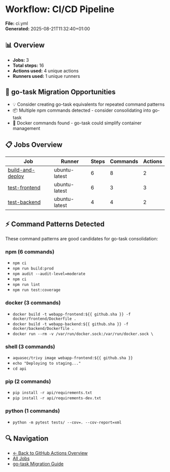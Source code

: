 # Workflow: CI/CD Pipeline

**File:** ci.yml  
**Generated:** 2025-08-21T11:32:40+01:00

## 📊 Overview

- **Jobs:** 3
- **Total steps:** 16
- **Actions used:** 4 unique actions
- **Runners used:** 1 unique runners

## 🔄 go-task Migration Opportunities

- 💡 Consider creating go-task equivalents for repeated command patterns
- 📦 Multiple npm commands detected - consider consolidating into go-task
- 🐳 Docker commands found - go-task could simplify container management

## 📋 Jobs Overview

| Job | Runner | Steps | Commands | Actions |
|-----|--------|-------|----------|---------|
| [build-and-deploy](../jobs/build-and-deploy.md) | ubuntu-latest | 6 | 8 | 2 |
| [test-frontend](../jobs/test-frontend.md) | ubuntu-latest | 6 | 3 | 3 |
| [test-backend](../jobs/test-backend.md) | ubuntu-latest | 4 | 4 | 2 |

## ⚡ Command Patterns Detected

These command patterns are good candidates for go-task consolidation:

### npm (6 commands)

- `npm ci`
- `npm run build:prod`
- `npm audit --audit-level=moderate`
- `npm ci`
- `npm run lint`
- `npm run test:coverage`

### docker (3 commands)

- `docker build -t webapp-frontend:${{ github.sha }} -f docker/frontend/Dockerfile .`
- `docker build -t webapp-backend:${{ github.sha }} -f docker/backend/Dockerfile .`
- `docker run --rm -v /var/run/docker.sock:/var/run/docker.sock \`

### shell (3 commands)

- `aquasec/trivy image webapp-frontend:${{ github.sha }}`
- `echo "Deploying to staging..."`
- `cd api`

### pip (2 commands)

- `pip install -r api/requirements.txt`
- `pip install -r api/requirements-dev.txt`

### python (1 commands)

- `python -m pytest tests/ --cov=. --cov-report=xml`


## 🔍 Navigation

- [← Back to GitHub Actions Overview](../README.md)
- [All Jobs](../summaries/actions-usage.md)
- [go-task Migration Guide](../summaries/go-task-migration.md)
